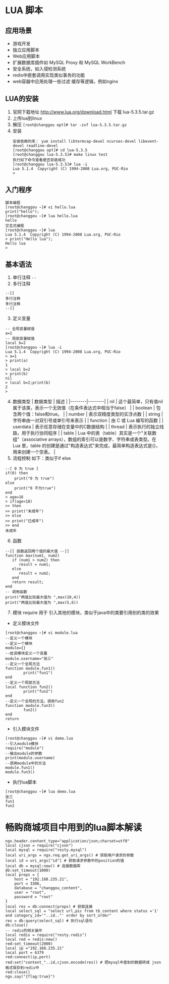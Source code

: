 # LUA 脚本

## 应用场景
* 游戏开发
* 独立应用脚本
* Web应用脚本
* 扩展数据库插件如 MySQL Proxy 和 MySQL WorkBench
* 安全系统，如入侵检测系统
* redis中嵌套调用实现类似事务的功能
* web容器中应用处理一些过滤 缓存等逻辑，例如nginx

## LUA的安装
1. 官网下载地址 http://www.lua.org/download.html 下载 lua-5.3.5.tar.gz
2. 上传lua到linux
3. 解压 `[root@changgou opt]# tar -zxf lua-5.3.5.tar.gz` 
4. 安装
	~~~
    安装依赖的库： yum install libtermcap-devel ncurses-devel libevent-devel readline-devel
    [root@changgou opt]# cd lua-5.3.5
    [root@changgou lua-5.3.5]# make linux test
    执行如下命令查看是否安装成功
    [root@changgou lua-5.3.5]# lua -i
	Lua 5.1.4  Copyright (C) 1994-2008 Lua.org, PUC-Rio
	>
    ~~~

## 入门程序
~~~
脚本编程
[root@changgou ~]# vi hello.lua
print("hello");
[root@changgou ~]# lua hello.lua 
hello
交互式编程
[root@changgou ~]# lua 
Lua 5.1.4  Copyright (C) 1994-2008 Lua.org, PUC-Rio
> print("Hello lua");
Hello lua
>
~~~

## 基本语法
1. 单行注释 `--`
2. 多行注释
```
--[[
多行注释
多行注释
--]]
```
3. 定义变量
```
-- 全局变量赋值
a=1
-- 局部变量赋值
local b=2
[root@changgou ~]# lua -i
Lua 5.1.4  Copyright (C) 1994-2008 Lua.org, PUC-Rio
> a=1
> print(a)
1
> local b=2
> print(b)
nil
> local b=2;print(b)
2
>
```
4. 数据类型
| 数据类型 | 描述 |
|--------|--------|
|     nil   |  这个最简单，只有值nil属于该类，表示一个无效值（在条件表达式中相当于false）      |
|     boolean   |  包含两个值：false和true。      |
|     number   |  表示双精度类型的实浮点数      |
|     string   |  字符串由一对双引号或单引号来表示      |
|     function   |  由 C 或 Lua 编写的函数      |
|     userdata   |  表示任意存储在变量中的C数据结构      |
|     thread   |  表示执行的独立线路，用于执行协同程序      |
|     table   |  Lua 中的表（table）其实是一个"关联数组"（associative arrays），数组的索引可以是数字、字符串或表类型。在 Lua 里，table 的创建是通过"构造表达式"来完成，最简单构造表达式是{}，用来创建一个空表。      |
5. 流程控制
	如下：类似于if else
```
--[ 0 为 true ]
if(0) then
    print("0 为 true")
else
    print("0 不为true")
end
> age=16
> if(age<18)
>> then
>> print("未成年")
>> else
>> print("已成年")
>> end
未成年
```
6. 函数
```
--[[ 函数返回两个值的最大值 --]]
function max(num1, num2)
   if (num1 > num2) then
      result = num1;
   else
      result = num2;
   end
   return result;
end
-- 调用函数
print("两值比较最大值为 ",max(10,4))
print("两值比较最大值为 ",max(5,6))
```
7. 模块
require 用于 引入其他的模块，类似于java中的类要引用别的类的效果
+ 定义模块文件
```
[root@changgou ~]# vi module.lua
--定义一个模块
--定义一个模块
module={}
--给该模块定义一个变量
module.username="张三"
--定义一个全局方法
function module.fun1()
        print("fun1")
end
--定义一个局部方法
local function fun2()
        print("fun2")
end
--定义一个全局的方法，调用fun2
function module.fun3()
        fun2()
end
return
```
+ 引入模块文件
```
[root@changgou ~]# vi demo.lua
--引入module模块
require("module")
--输出module的参数
print(module.username)
--调用module中的方法
module.fun1()
module.fun3()
```
+ 执行lua脚本
```
[root@changgou ~]# lua demo.lua
张三
fun1
fun2
```

# 畅购商城项目中用到的lua脚本解读
```
ngx.header.content_type="application/json;charset=utf8"
local cjson = require("cjson")
local mysql = require("resty.mysql")
local uri_args = ngx.req.get_uri_args() # 获取用户请求的参数
local id = uri_args["id"] # 获取请求参数中的position的值
local db = mysql:new() # 连接数据库
db:set_timeout(1000)
local props = {
    host = "192.168.235.21",
    port = 3306,
    database = "changgou_content",
    user = "root",
    password = "root"
}
local res = db:connect(props) # 获取连接
local select_sql = "select url,pic from tb_content where status ='1' and category_id='"..id.."' order by sort_order"
res = db:query(select_sql) # 执行sql语句
db:close()
-- redis的相关操作
local redis = require("resty.redis")
local red = redis:new()
red:set_timeout(2000)
local ip ="192.168.235.21"
local port = 6379
red:connect(ip,port)
red:set("content_"..id,cjson.encode(res)) # 把mysql中查到的数据转成 json 格式保存到redis中
red:close()
ngx.say("{flag:true}")

```





































